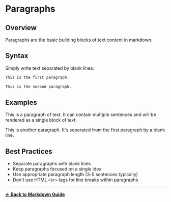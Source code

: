 # Paragraphs

## Overview
Paragraphs are the basic building blocks of text content in markdown.

## Syntax
Simply write text separated by blank lines:

```markdown
This is the first paragraph.

This is the second paragraph.
```

## Examples

This is a paragraph of text. It can contain multiple sentences and will be rendered as a single block of text.

This is another paragraph. It's separated from the first paragraph by a blank line.

## Best Practices
- Separate paragraphs with blank lines
- Keep paragraphs focused on a single idea
- Use appropriate paragraph length (3-5 sentences typically)
- Don't use HTML `<br>` tags for line breaks within paragraphs

---

**[← Back to Markdown Guide](../MARKDOWN.md)**
